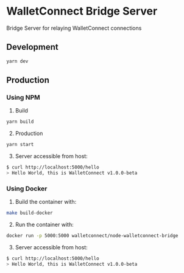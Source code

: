 # WalletConnect Bridge Server

Bridge Server for relaying WalletConnect connections

## Development

```bash
yarn dev
```

## Production

### Using NPM

1. Build

```bash
yarn build
```

2. Production

```bash
yarn start
```

3. Server accessible from host:

```bash
$ curl http://localhost:5000/hello
> Hello World, this is WalletConnect v1.0.0-beta
```

### Using Docker

1. Build the container with:

```bash
make build-docker
```

2. Run the container with:

```bash
docker run -p 5000:5000 walletconnect/node-walletconnect-bridge
```

3. Server accessible from host:

```bash
$ curl http://localhost:5000/hello
> Hello World, this is WalletConnect v1.0.0-beta
```
